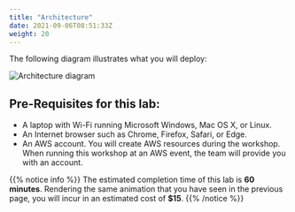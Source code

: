```yaml
---
title: "Architecture"
date: 2021-09-06T08:51:33Z
weight: 20
---
```


The following diagram illustrates what you will deploy:

![Architecture diagram](/images/rendering-with-batch/architecture.png)

## Pre-Requisites for this lab:

 - A laptop with Wi-Fi running Microsoft Windows, Mac OS X, or Linux.
 - An Internet browser such as Chrome, Firefox, Safari, or Edge.
 - An AWS account. You will create AWS resources during the workshop. When running this workshop at an AWS event, the team will provide you with an account.

 {{% notice info %}}
 The estimated completion time of this lab is **60 minutes**. Rendering the same animation that you have seen in the previous page, you will incur in an estimated cost of **$15**.
 {{% /notice %}}
